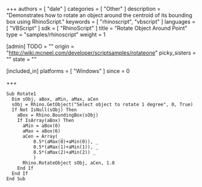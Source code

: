 +++
authors = [ "dale" ]
categories = [ "Other" ]
description = "Demonstrates how to rotate an object around the centroid of its bounding box using RhinoScript."
keywords = [ "rhinoscript", "vbscript" ]
languages = [ "VBScript" ]
sdk = [ "RhinoScript" ]
title = "Rotate Object Around Point"
type = "samples/rhinoscript"
weight = 1

[admin]
TODO = ""
origin = "http://wiki.mcneel.com/developer/scriptsamples/rotateone"
picky_sisters = ""
state = ""

[included_in]
platforms = [ "Windows" ]
since = 0

+++

```vbnet
Sub Rotate1
  Dim sObj, aBox, aMin, aMax, aCen
  sObj = Rhino.GetObject("Select object to rotate 1 degree", 0, True)
  If Not IsNull(sObj) Then
    aBox = Rhino.BoundingBox(sObj)
    If IsArray(aBox) Then
      aMin = aBox(0)
      aMax = aBox(6)
      aCen = Array( _
          0.5*(aMax(0)+aMin(0)), _
          0.5*(aMax(1)+aMin(1)), _
          0.5*(aMax(2)+aMin(2)) _
          )
      Rhino.RotateObject sObj, aCen, 1.0
    End If
  End If      
End Sub
```
